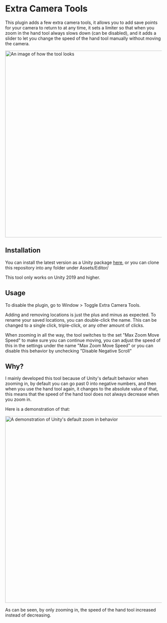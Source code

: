 # Extra Camera Tools

This plugin adds a few extra camera tools, it allows you to add save points for your camera to return to at any time, it sets a limiter so that when you zoom in the hand tool always slows down (can be disabled), and it adds a slider to let you change the speed of the hand tool manually without moving the camera.

<img src="https://i.imgur.com/jB2qP6h.png" alt="An image of how the tool looks" width="600" height="auto"/>

## Installation

You can install the latest version as a Unity package [here](https://github.com/hrolfurgylfa/ExtraCameraTools/releases), or you can clone this repository into any folder under Assets/Editor/

This tool only works on Unity 2019 and higher.

## Usage

To disable the plugin, go to Window > Toggle Extra Camera Tools.

Adding and removing locations is just the plus and minus as expected. To rename your saved locations, you can double-click the name. This can be changed to a single click, triple-click, or any other amount of clicks.

When zooming in all the way, the tool switches to the set "Max Zoom Move Speed" to make sure you can continue moving, you can adjust the speed of this in the settings under the name "Max Zoom Move Speed" or you can disable this behavior by unchecking "Disable Negative Scroll"

## Why?

I mainly developed this tool because of Unity's default behavior when zooming in, by default you can go past 0 into negative numbers, and then when you use the hand tool again, it changes to the absolute value of that, this means that the speed of the hand tool does not always decrease when you zoom in.

Here is a demonstration of that:

<img src="https://i.imgur.com/yLQNKnk.gif" alt="A demonstration of Unity's default zoom in behavior" width="600" height="auto"/>

As can be seen, by only zooming in, the speed of the hand tool increased instead of decreasing.
